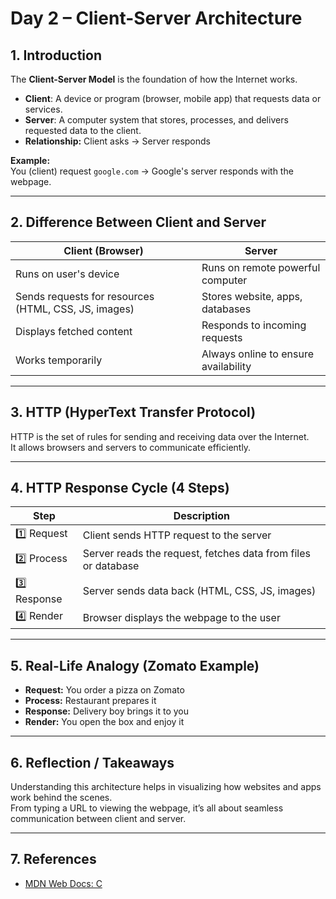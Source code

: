 # Day 2 – Client-Server Architecture

## 1. Introduction
The **Client-Server Model** is the foundation of how the Internet works.  
- **Client**: A device or program (browser, mobile app) that requests data or services.  
- **Server**: A computer system that stores, processes, and delivers requested data to the client.  
- **Relationship:** Client asks → Server responds

**Example:**  
You (client) request `google.com` → Google's server responds with the webpage.

---

## 2. Difference Between Client and Server

| Client (Browser) | Server |
|-----------------|--------|
| Runs on user's device | Runs on remote powerful computer |
| Sends requests for resources (HTML, CSS, JS, images) | Stores website, apps, databases |
| Displays fetched content | Responds to incoming requests |
| Works temporarily | Always online to ensure availability |

---

## 3. HTTP (HyperText Transfer Protocol)
HTTP is the set of rules for sending and receiving data over the Internet.  
It allows browsers and servers to communicate efficiently.

---

## 4. HTTP Response Cycle (4 Steps)

| Step | Description |
|------|-------------|
| 1️⃣ Request | Client sends HTTP request to the server |
| 2️⃣ Process | Server reads the request, fetches data from files or database |
| 3️⃣ Response | Server sends data back (HTML, CSS, JS, images) |
| 4️⃣ Render | Browser displays the webpage to the user |

---

## 5. Real-Life Analogy (Zomato Example)
- **Request:** You order a pizza on Zomato  
- **Process:** Restaurant prepares it  
- **Response:** Delivery boy brings it to you  
- **Render:** You open the box and enjoy it  

---

## 6. Reflection / Takeaways
Understanding this architecture helps in visualizing how websites and apps work behind the scenes.  
From typing a URL to viewing the webpage, it’s all about seamless communication between client and server.

---

## 7. References
- [MDN Web Docs: C]()
